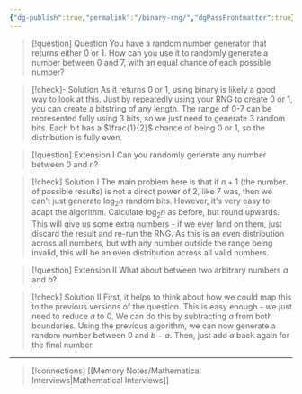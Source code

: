 ```yaml
---
{"dg-publish":true,"permalink":"/binary-rng/","dgPassFrontmatter":true}
---
```


> [!question] Question
> You have a random number generator that returns either 0 or 1. How can you use it to randomly generate a number between 0 and 7, with an equal chance of each possible number?


> [!check]- Solution
> As it returns 0 or 1, using binary is likely a good way to look at this. Just by repeatedly using your RNG to create 0 or 1, you can create a bitstring of any length. The range of 0-7 can be represented fully using 3 bits, so we just need to generate 3 random bits.
> Each bit has a $\frac{1}{2}$ chance of being 0 or 1, so the distribution is fully even.



> [!question] Extension I
> Can you randomly generate any number between 0 and $n$?

> [!check] Solution I
> The main problem here is that if $n+1$ (the number of possible results) is not a direct power of 2, like 7 was, then we can't just generate $\log_{2}n$ random bits.
> However, it's very easy to adapt the algorithm. Calculate $\log_{2}n$ as before, but round upwards. This will give us some extra numbers - if we ever land on them, just discard the result and re-run the RNG.
> As this is an even distribution across all numbers, but with any number outside the range being invalid, this will be an even distribution across all valid numbers.


> [!question] Extension II
> What about between two arbitrary numbers $a$ and $b$?

> [!check] Solution II
> First, it helps to think about how we could map this to the previous versions of the question. This is easy enough - we just need to reduce $a$ to 0. We can do this by subtracting $a$ from both boundaries.
> Using the previous algorithm, we can now generate a random number between 0 and $b-a$. Then, just add $a$ back again for the final number.



---

> [!connections]
> [[Memory Notes/Mathematical Interviews\|Mathematical Interviews]]